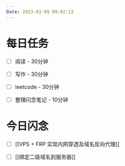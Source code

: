```yaml
---
Date: 2023-03-09 09:02:13
---
```


# 每日任务
- [ ] 阅读 - 30分钟
- [ ] 写作 - 30分钟
- [ ] leetcode - 30分钟
- [ ] 整理闪念笔记 - 10分钟


# 今日闪念
- [ ] [[VPS + FRP 实现内网穿透及域名反向代理]]
- [ ] [[绑定二级域名到服务器]]



